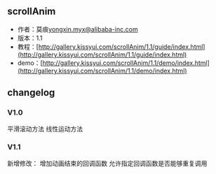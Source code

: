 ## scrollAnim
* 作者：莫痕<yongxin.myx@alibaba-inc.com>
* 版本：1.1
* 教程：[http://gallery.kissyui.com/scrollAnim/1.1/guide/index.html](http://gallery.kissyui.com/scrollAnim/1.1/guide/index.html)
* demo：[http://gallery.kissyui.com/scrollAnim/1.1/demo/index.html](http://gallery.kissyui.com/scrollAnim/1.1/demo/index.html)

## changelog

### V1.0
平滑滚动方法
线性运动方法
### V1.1
新增修改：
增加动画结束的回调函数
允许指定回调函数是否能够重复调用   



